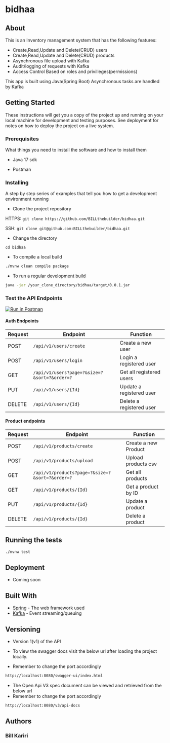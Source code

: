 # bidhaa

[//]: # ([![bidhaa app]&#40;https://github.com/BILLthebuilder/bidhaa/actions/workflows/aws.yml/badge.svg&#41;]&#40;https://github.com/BILLthebuilder/bidhaa/actions/workflows/aws.yml&#41;)
## About

This is an Inventory management system that has the following features:

- Create,Read,Update and Delete(CRUD) users
- Create,Read,Update and Delete(CRUD) products
- Asynchronous file upload with Kafka
- Audit/logging of requests with Kafka
- Access Control Based on roles and privilleges(permissions)

This app is built using Java(Spring Boot)
Asynchronous tasks are handled by Kafka


## Getting Started

These instructions will get you a copy of the project up and running on your local machine for development and testing purposes. See deployment for notes on how to deploy the project on a live system.

### Prerequisites

What things you need to install the software and how to install them

- Java 17 sdk

- Postman

### Installing

A step by step series of examples that tell you how to get a development environment running

- Clone the project repository


HTTPS: `git clone https://github.com/BILLthebuilder/bidhaa.git`

SSH: `git clone git@github.com:BILLthebuilder/bidhaa.git`

- Change the directory

`cd bidhaa`

- To compile a local build

```bash
./mvnw clean compile package
```

- To run a regular development build

```bash
java -jar /your_clone_directory/bidhaa/target/0.0.1.jar
```

### Test the API Endpoints

[![Run in Postman](https://run.pstmn.io/button.svg)](https://app.getpostman.com/run-collection/5176138-5f9442bb-8256-4171-90d9-e03d8ec3457b?action=collection%2Ffork&source=rip_markdown&collection-url=entityId%3D5176138-5f9442bb-8256-4171-90d9-e03d8ec3457b%26entityType%3Dcollection%26workspaceId%3Df99137e8-f0b4-4850-8b9e-2fa166538946)

#### Auth Endpoints

| Request | Endpoint                                     | Function                  |
|---------|----------------------------------------------|---------------------------|
| POST    | `/api/v1/users/create`                       | Create a new user         |
| POST    | `/api/v1/users/login`                        | Login a registered user   |
| GET     | `/api/v1/users?page=?&size=?&sort=?&order=?` | Get  all registered users |
| PUT     | `/api/v1/users/{Id}`                         | Update a registered user  |
| DELETE  | `/api/v1/users/{Id}`                         | Delete a registered user  |

#### Product endpoints


| Request | Endpoint                                        | Function             |
|---------|-------------------------------------------------|----------------------|
| POST    | `/api/v1/products/create`                       | Create a new Product |
| POST    | `/api/v1/products/upload`                       | Upload products csv  |
| GET     | `/api/v1/products?page=?&size=?&sort=?&order=?` | Get all products     |
| GET     | `/api/v1/products/{Id}`                         | Get a product by ID  |
| PUT     | `/api/v1/products/{Id}`                         | Update a product     |
| DELETE  | `/api/v1/products/{Id}`                         | Delete a product     |



## Running the tests

```bash
./mvnw test
```

## Deployment

- Coming soon
## Built With

- [Spring](https://spring.io) - The web framework used
- [Kafka](https://kafka.apache.org) - Event streaming/queuing 

## Versioning

- Version 1(v1) of the API

- To view the swagger docs visit the below url after loading the project locally.
- Remember to change the port accordingly

```bash
http://localhost:8080/swagger-ui/index.html
```
- The Open Api V3 spec document can be viewed and retrieved from the below url
- Remember to change the port accordingly
```bash
http://localhost:8080/v3/api-docs
```
## Authors

### Bill Kariri
